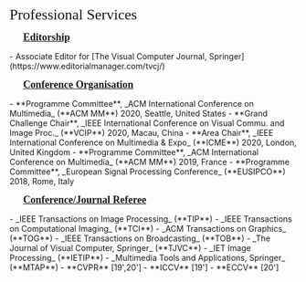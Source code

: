 <p><span style="font-family: georgia, serif; font-size: 26px;">Professional Services</span></p>

<p>&nbsp; &nbsp; &nbsp; <span style="font-size: 18px;"><strong><span style="text-decoration: underline;"><span style="font-family: georgia, serif;">Editorship</span></span></strong></span></p>
- Associate Editor for [The Visual Computer Journal, Springer](https://www.editorialmanager.com/tvcj/)

<p>&nbsp; &nbsp; &nbsp; <span style="font-size: 18px;"><strong><span style="text-decoration: underline;"><span style="font-family: georgia, serif;">Conference Organisation</span></span></strong></span></p>
- **Programme Committee**, _ACM International Conference on Multimedia_ (**ACM MM**) 2020, Seattle, United States
- **Grand Challenge Chair**, _IEEE International Conference on Visual Commu. and Image Proc._ (**VCIP**) 2020, Macau, China
- **Area Chair**, _IEEE International Conference on Multimedia & Expo_ (**ICME**) 2020, London, United Kingdom
- **Programme Committee**, _ACM International Conference on Multimedia_ (**ACM MM**) 2019, France
- **Programme Committee**, _European Signal Processing Conference_ (**EUSIPCO**) 2018, Rome, Italy

<p>&nbsp; &nbsp; &nbsp; <span style="font-size: 18px;"><strong><span style="text-decoration: underline;"><span style="font-family: georgia, serif;">Conference/Journal Referee</span></span></strong></span></p>
- _IEEE Transactions on Image Processing_ (**TIP**)
- _IEEE Transactions on Computational Imaging_ (**TCI**)
- _ACM Transactions on Graphics_ (**TOG**)
- _IEEE Transactions on Broadcasting_ (**TOB**)
- _The Journal of Visual Computer, Springer_ (**TJVC**)
- _IET Image Processing_ (**IETIP**)
- _Multimedia Tools and Applications, Springer_ (**MTAP**)
- **CVPR** [19',20']
- **ICCV** [19']
- **ECCV** [20']

